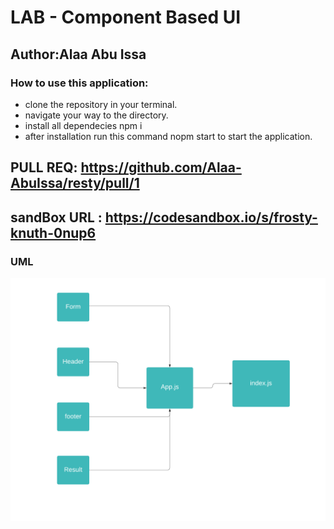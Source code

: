 # LAB - Component Based UI

## Author:Alaa Abu Issa

### How to use this application:
- clone the repository in your terminal.
- navigate your way to the directory.
- install all dependecies npm i
- after installation run this command nopm start to start the application.



## PULL REQ: https://github.com/Alaa-AbuIssa/resty/pull/1
## sandBox URL : https://codesandbox.io/s/frosty-knuth-0nup6

### UML 
<img src="./images/class26.png" />